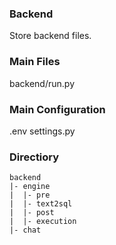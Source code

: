 ### Backend
Store backend files.

### Main Files
backend/run.py

### Main Configuration
.env 
settings.py 

### Directiory
```
backend
|- engine
|  |- pre
|  |- text2sql
|  |- post
|  |- execution
|- chat
```



